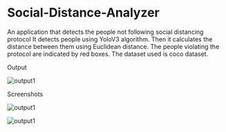 # Social-Distance-Analyzer
An application that detects the people not following social distancing protocol 
It detects people using YoloV3 algorithm.
Then it calculates the distance between them using Euclidean distance.
The people violating the protocol are indicated by red boxes.
The dataset used is coco dataset.

Output 

![output1](https://user-images.githubusercontent.com/104682944/218308046-396bdf34-6b4c-486d-a9d2-c44068c43e10.gif)

Screenshots

![output1](https://user-images.githubusercontent.com/104682944/218308046-396bdf34-6b4c-486d-a9d2-c44068c43e10.gif)


![output1](https://user-images.githubusercontent.com/104682944/218308046-396bdf34-6b4c-486d-a9d2-c44068c43e10.gif)
